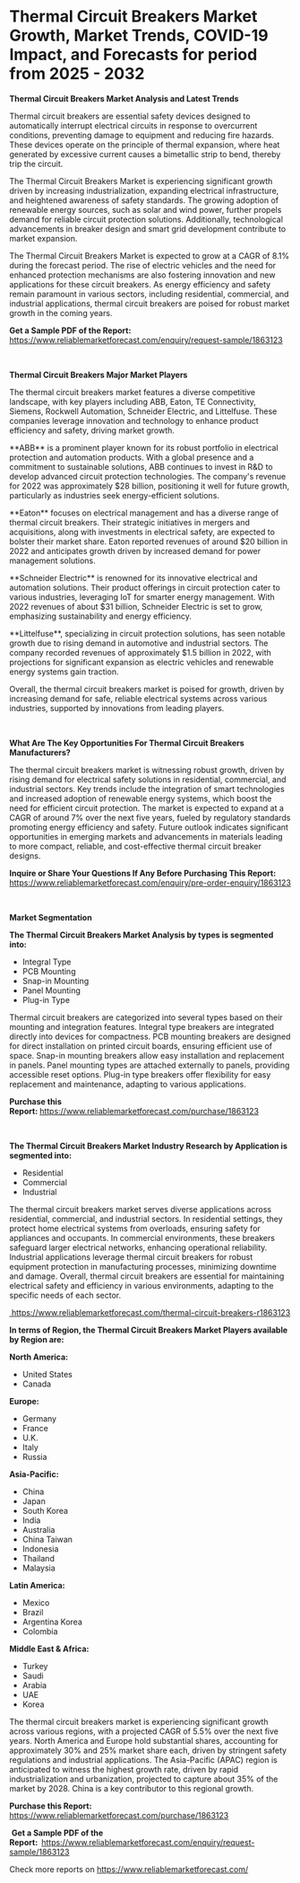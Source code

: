 <p><h1>Thermal Circuit Breakers Market Growth, Market Trends, COVID-19 Impact, and Forecasts for period from 2025 - 2032</h1></p><p><strong>Thermal Circuit Breakers Market Analysis and Latest Trends</strong></p>
<p><p>Thermal circuit breakers are essential safety devices designed to automatically interrupt electrical circuits in response to overcurrent conditions, preventing damage to equipment and reducing fire hazards. These devices operate on the principle of thermal expansion, where heat generated by excessive current causes a bimetallic strip to bend, thereby trip the circuit. </p><p>The Thermal Circuit Breakers Market is experiencing significant growth driven by increasing industrialization, expanding electrical infrastructure, and heightened awareness of safety standards. The growing adoption of renewable energy sources, such as solar and wind power, further propels demand for reliable circuit protection solutions. Additionally, technological advancements in breaker design and smart grid development contribute to market expansion. </p><p>The Thermal Circuit Breakers Market is expected to grow at a CAGR of 8.1% during the forecast period. The rise of electric vehicles and the need for enhanced protection mechanisms are also fostering innovation and new applications for these circuit breakers. As energy efficiency and safety remain paramount in various sectors, including residential, commercial, and industrial applications, thermal circuit breakers are poised for robust market growth in the coming years.</p></p>
<p><strong>Get a Sample PDF of the Report:&nbsp;</strong> <a href="https://www.reliablemarketforecast.com/enquiry/request-sample/1863123?utm_campaign=3091&utm_medium=2&utm_source=Github&utm_content=ia&utm_term=06042025&utm_id=thermal-circuit-breakers">https://www.reliablemarketforecast.com/enquiry/request-sample/1863123</a></p>
<p>&nbsp;</p>
<p><strong>Thermal Circuit Breakers Major Market Players</strong></p>
<p><p>The thermal circuit breakers market features a diverse competitive landscape, with key players including ABB, Eaton, TE Connectivity, Siemens, Rockwell Automation, Schneider Electric, and Littelfuse. These companies leverage innovation and technology to enhance product efficiency and safety, driving market growth.</p><p>**ABB** is a prominent player known for its robust portfolio in electrical protection and automation products. With a global presence and a commitment to sustainable solutions, ABB continues to invest in R&D to develop advanced circuit protection technologies. The company's revenue for 2022 was approximately $28 billion, positioning it well for future growth, particularly as industries seek energy-efficient solutions.</p><p>**Eaton** focuses on electrical management and has a diverse range of thermal circuit breakers. Their strategic initiatives in mergers and acquisitions, along with investments in electrical safety, are expected to bolster their market share. Eaton reported revenues of around $20 billion in 2022 and anticipates growth driven by increased demand for power management solutions.</p><p>**Schneider Electric** is renowned for its innovative electrical and automation solutions. Their product offerings in circuit protection cater to various industries, leveraging IoT for smarter energy management. With 2022 revenues of about $31 billion, Schneider Electric is set to grow, emphasizing sustainability and energy efficiency.</p><p>**Littelfuse**, specializing in circuit protection solutions, has seen notable growth due to rising demand in automotive and industrial sectors. The company recorded revenues of approximately $1.5 billion in 2022, with projections for significant expansion as electric vehicles and renewable energy systems gain traction.</p><p>Overall, the thermal circuit breakers market is poised for growth, driven by increasing demand for safe, reliable electrical systems across various industries, supported by innovations from leading players.</p></p>
<p>&nbsp;</p>
<p><strong>What Are The Key Opportunities For Thermal Circuit Breakers Manufacturers?</strong></p>
<p><p>The thermal circuit breakers market is witnessing robust growth, driven by rising demand for electrical safety solutions in residential, commercial, and industrial sectors. Key trends include the integration of smart technologies and increased adoption of renewable energy systems, which boost the need for efficient circuit protection. The market is expected to expand at a CAGR of around 7% over the next five years, fueled by regulatory standards promoting energy efficiency and safety. Future outlook indicates significant opportunities in emerging markets and advancements in materials leading to more compact, reliable, and cost-effective thermal circuit breaker designs.</p></p>
<p><strong>Inquire or Share Your Questions If Any Before Purchasing This Report:</strong> <a href="https://www.reliablemarketforecast.com/enquiry/pre-order-enquiry/1863123?utm_campaign=3091&utm_medium=2&utm_source=Github&utm_content=ia&utm_term=06042025&utm_id=thermal-circuit-breakers">https://www.reliablemarketforecast.com/enquiry/pre-order-enquiry/1863123</a></p>
<p>&nbsp;</p>
<p><strong>Market Segmentation</strong></p>
<p><strong>The Thermal Circuit Breakers Market Analysis by types is segmented into:</strong></p>
<p><ul><li>Integral Type</li><li>PCB Mounting</li><li>Snap-in Mounting</li><li>Panel Mounting</li><li>Plug-in Type</li></ul></p>
<p><p>Thermal circuit breakers are categorized into several types based on their mounting and integration features. Integral type breakers are integrated directly into devices for compactness. PCB mounting breakers are designed for direct installation on printed circuit boards, ensuring efficient use of space. Snap-in mounting breakers allow easy installation and replacement in panels. Panel mounting types are attached externally to panels, providing accessible reset options. Plug-in type breakers offer flexibility for easy replacement and maintenance, adapting to various applications.</p></p>
<p><strong>Purchase this Report:&nbsp;</strong><a href="https://www.reliablemarketforecast.com/purchase/1863123?utm_campaign=3091&utm_medium=2&utm_source=Github&utm_content=ia&utm_term=06042025&utm_id=thermal-circuit-breakers">https://www.reliablemarketforecast.com/purchase/1863123</a></p>
<p>&nbsp;</p>
<p><strong>The Thermal Circuit Breakers Market Industry Research by Application is segmented into:</strong></p>
<p><ul><li>Residential</li><li>Commercial</li><li>Industrial</li></ul></p>
<p><p>The thermal circuit breakers market serves diverse applications across residential, commercial, and industrial sectors. In residential settings, they protect home electrical systems from overloads, ensuring safety for appliances and occupants. In commercial environments, these breakers safeguard larger electrical networks, enhancing operational reliability. Industrial applications leverage thermal circuit breakers for robust equipment protection in manufacturing processes, minimizing downtime and damage. Overall, thermal circuit breakers are essential for maintaining electrical safety and efficiency in various environments, adapting to the specific needs of each sector.</p></p>
<p><a href="https://www.reliablemarketforecast.com/thermal-circuit-breakers-r1863123?utm_campaign=3091&utm_medium=2&utm_source=Github&utm_content=ia&utm_term=06042025&utm_id=thermal-circuit-breakers">&nbsp;https://www.reliablemarketforecast.com/thermal-circuit-breakers-r1863123</a></p>
<p><strong>In terms of Region, the Thermal Circuit Breakers Market Players available by Region are:</strong></p>
<p>
    <p> <strong> North America: </strong>
        <ul>
            <li>United States</li>
            <li>Canada</li>
        </ul>
        </p> 
    <p> <strong> Europe: </strong>
        <ul>
            <li>Germany</li>
            <li>France</li>
            <li>U.K.</li>
            <li>Italy</li>
            <li>Russia</li>
        </ul>
        </p> 
    <p> <strong> Asia-Pacific: </strong>
        <ul>
            <li>China</li>
            <li>Japan</li>
            <li>South Korea</li>
            <li>India</li>
            <li>Australia</li>
            <li>China Taiwan</li>
            <li>Indonesia</li>
            <li>Thailand</li>
            <li>Malaysia</li>
        </ul>
        </p> 
    <p> <strong> Latin America: </strong>
        <ul>
            <li>Mexico</li>
            <li>Brazil</li>
            <li>Argentina Korea</li>
            <li>Colombia</li>
        </ul>
        </p> 
    <p> <strong> Middle East & Africa: </strong>
        <ul>
            <li>Turkey</li>
            <li>Saudi</li>
            <li>Arabia</li>
            <li>UAE</li>
            <li>Korea</li>
        </ul>
    </p>
    </p>
<p><p>The thermal circuit breakers market is experiencing significant growth across various regions, with a projected CAGR of 5.5% over the next five years. North America and Europe hold substantial shares, accounting for approximately 30% and 25% market share each, driven by stringent safety regulations and industrial applications. The Asia-Pacific (APAC) region is anticipated to witness the highest growth rate, driven by rapid industrialization and urbanization, projected to capture about 35% of the market by 2028. China is a key contributor to this regional growth.</p></p>
<p><strong>Purchase this Report: </strong><a href="https://www.reliablemarketforecast.com/purchase/1863123?utm_campaign=3091&utm_medium=2&utm_source=Github&utm_content=ia&utm_term=06042025&utm_id=thermal-circuit-breakers">https://www.reliablemarketforecast.com/purchase/1863123</a></p>
<p>&nbsp;<strong>Get a Sample PDF of the Report:&nbsp;&nbsp;</strong><a href="https://www.reliablemarketforecast.com/enquiry/request-sample/1863123?utm_campaign=3091&utm_medium=2&utm_source=Github&utm_content=ia&utm_term=06042025&utm_id=thermal-circuit-breakers">https://www.reliablemarketforecast.com/enquiry/request-sample/1863123</a></p>
<p><strong></strong></p>
<p>Check more reports on <a href="https://www.reliablemarketforecast.com/?utm_campaign=3091&utm_medium=2&utm_source=Github&utm_content=ia&utm_term=06042025&utm_id=thermal-circuit-breakers">https://www.reliablemarketforecast.com/</a></p>